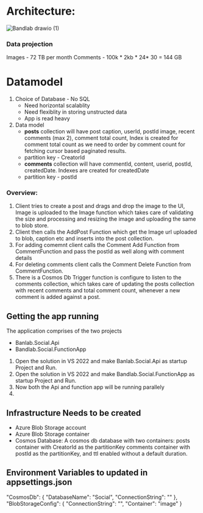 # Architecture:
![Bandlab drawio (1)](https://github.com/sarvabowmen/BandlabAssignment/assets/17758649/30915156-11a4-4277-9163-c24e3c1ee1b5)


### Data projection
Images - 72 TB per month
Comments - 100k * 2kb * 24* 30 = 144 GB

# Datamodel
  1. Choice of Database - No SQL
       - Need horizontal scalablity
       - Need flexiblity in storing unstructed data
       - App is read heavy
  2. Data model
       - **posts** collection will have post caption, userId, postId image, recent comments (max 2), comment total count, Index is created for comment total count as we need to order by comment count for fetching cursor based paginated results.
       - partition key - CreatorId
       - **comments** collection will have commentId, content, userid, postId, createdDate. Indexes are created for createdDate
       - partition key - postId
### Overview:
  1. Client tries to create a post and drags and drop the image to the UI, Image is uploaded to the Image function which takes care of validating the size and processing and resizing the image and uploading the same to blob store.
  2. Client then calls the AddPost Function which get the Image url uploaded to blob, caption etc and inserts into the post collection.
  3. For adding comemnt client calls the Comment Add Function from CommentFunction and pass the postId as well along with comment details
  4. For deleting comments client calls the  Comment Delete Function from CommentFunction.
  5. There is a Cosmos Db Trigger function is configure to listen to the comments collection, which takes care of updating the posts collection with recent comments and total comment count, whenever a new comment is added against a post.


## Getting the app running
The application comprises of the two projects
- Banlab.Social.Api
- Bandlab.Social.FunctionApp

1. Open the solution in VS 2022 and make Banlab.Social.Api as startup Project and Run.
2. Open the solution in VS 2022 and make  Bandlab.Social.FunctionApp as startup Project and Run.
3. Now both the Api and function app will be running parallely
4. 

## Infrastructure Needs to be created
- Azure Blob Storage account
- Azure Blob Storage container
- Cosmos Database: A cosmos db database with two containers:
  posts container with CreatorId as the partitionKey
  comments container with postId as the partitionKey, and ttl enabled without a default duration.
## Environment Variables to updated in appsettings.json
  "CosmosDb": {
    "DatabaseName": "Social",
    "ConnectionString": "<COSMOSDB CONNECTIONSTRING>"
  },
   "BlobStorageConfig": {
   "ConnectionString": "<STORAGE ACCOUNT CONNECTIONSTRING>",
   "Container": "image"
 }
